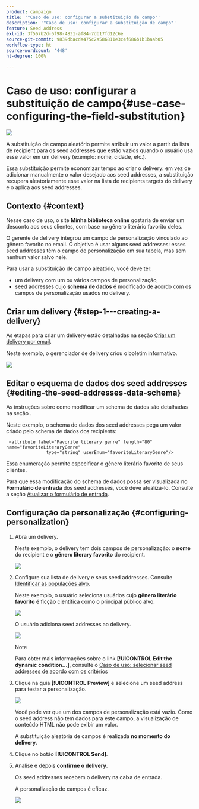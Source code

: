 ```yaml
---
product: campaign
title: '"Caso de uso: configurar a substituição de campo"'
description: '"Caso de uso: configurar a substituição de campo"'
feature: Seed Address
exl-id: 3f567b2d-6f98-4831-af84-7db17fd12c6e
source-git-commit: 9839dbacda475c2a586811e3c4f686b1b1baab05
workflow-type: ht
source-wordcount: '448'
ht-degree: 100%

---
```


# Caso de uso: configurar a substituição de campo{#use-case-configuring-the-field-substitution}

![](../../assets/common.svg)

A substituição de campo aleatório permite atribuir um valor a partir da lista de recipient para os seed addresses que estão vazios quando o usuário usa esse valor em um delivery (exemplo: nome, cidade, etc.).

Essa substituição permite economizar tempo ao criar o delivery: em vez de adicionar manualmente o valor desejado aos seed addresses, a substituição recupera aleatoriamente esse valor na lista de recipients targets do delivery e o aplica aos seed addresses.

## Contexto {#context}

Nesse caso de uso, o site **Minha biblioteca online** gostaria de enviar um desconto aos seus clientes, com base no gênero literário favorito deles.

O gerente de delivery integrou um campo de personalização vinculado ao gênero favorito no email. O objetivo é usar alguns seed addresses: esses seed addresses têm o campo de personalização em sua tabela, mas sem nenhum valor salvo nele.

Para usar a substituição de campo aleatório, você deve ter:

* um delivery com um ou vários campos de personalização,
* seed addresses cujo **schema de dados** é modificado de acordo com os campos de personalização usados no delivery.

## Criar um delivery {#step-1---creating-a-delivery}

As etapas para criar um delivery estão detalhadas na seção [Criar um delivery por email](creating-an-email-delivery.md).

Neste exemplo, o gerenciador de delivery criou o boletim informativo.

![](assets/dlv_seeds_usecase_24.png)

## Editar o esquema de dados dos seed addresses {#editing-the-seed-addresses-data-schema}

As instruções sobre como modificar um schema de dados são detalhadas na seção .

Neste exemplo, o schema de dados dos seed addresses pega um valor criado pelo schema de dados dos recipients:

```
 <attribute label="Favorite literary genre" length="80" name="favoriteLiteraryGenre"
               type="string" userEnum="favoriteLiteraryGenre"/>
```

Essa enumeração permite especificar o gênero literário favorito de seus clientes.

Para que essa modificação do schema de dados possa ser visualizada no **Formulário de entrada** dos seed addresses, você deve atualizá-lo. Consulte a seção [Atualizar o formulário de entrada](use-case--selecting-seed-addresses-on-criteria.md#updating-the-input-form).

## Configuração da personalização {#configuring-personalization}

1. Abra um delivery.

   Neste exemplo, o delivery tem dois campos de personalização: o **nome** do recipient e o **gênero literary favorito** do recipient.

   ![](assets/dlv_seeds_usecase_25.png)

1. Configure sua lista de delivery e seus seed addresses. Consulte [Identificar as populações alvo](steps-defining-the-target-population.md).

   Neste exemplo, o usuário seleciona usuários cujo **gênero literário favorito** é ficção científica como o principal público alvo.

   ![](assets/dlv_seeds_usecase_26.png)

   O usuário adiciona seed addresses ao delivery.

   ![](assets/dlv_seeds_usecase_27.png)

   >[!NOTE]
   >
   >Para obter mais informações sobre o link **[!UICONTROL Edit the dynamic condition...]**, consulte o [Caso de uso: selecionar seed addresses de acordo com os critérios](use-case--selecting-seed-addresses-on-criteria.md)

1. Clique na guia **[!UICONTROL Preview]** e selecione um seed address para testar a personalização.

   ![](assets/dlv_seeds_usecase_28.png)

   Você pode ver que um dos campos de personalização está vazio. Como o seed address não tem dados para este campo, a visualização de conteúdo HTML não pode exibir um valor.

   A substituição aleatória de campos é realizada **no momento do delivery**.

1. Clique no botão **[!UICONTROL Send]**.
1. Analise e depois **confirme o delivery**.

   Os seed addresses recebem o delivery na caixa de entrada.

   A personalização de campos é eficaz.

   ![](assets/dlv_seeds_usecase_08.png)
